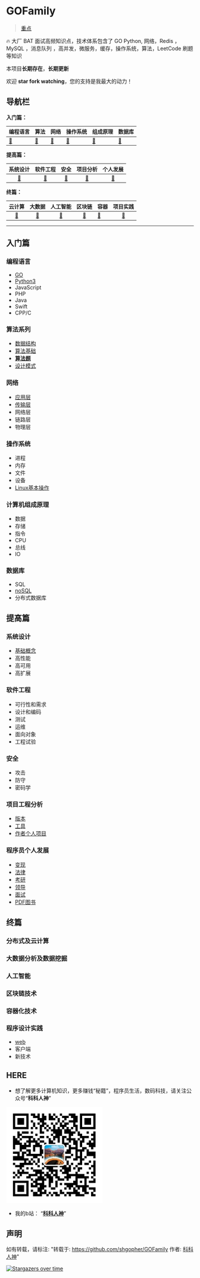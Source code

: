 # GOFamily
> [重点](#HERE)

🔥 大厂 BAT 面试高频知识点，技术体系包含了  GO Python, 网络，Redis ，MySQL ，消息队列 ，高并发，微服务，缓存，操作系统，算法，LeetCode 刷题等知识

本项目**长期存在**，**长期更新**

欢迎 **star fork watching**，您的支持是我最大的动力！

## 导航栏
**入门篇：**

|编程语言|算法|网络|操作系统|组成原理|数据库|
|:---|:---|:---|:---|:---|:---|
|[🍇](#编程语言)|[🥭](#算法系列)|[🍓](#网络)|[🥝](#操作系统)|[🍍](#计算机组成原理)|[🍌](#数据库)|

**提高篇：**

|系统设计|软件工程|安全|项目分析|个人发展|
|:---:|:---:|:---:|:---:|:---:|
|[🍉](#系统设计)|[🍒](#软件工程)|[🍅](#安全)|[🍎](#项目工程分析)|[🍈](#程序员个人发展)|

**终篇：**

|云计算|大数据|人工智能|区块链|容器|项目实践|
|:---:|:---:|:---:|:---:|:---|:---:|
|[🍑](#分布式及云计算)|[🍊](#大数据分析及数据挖掘)|[🍹](#人工智能)|[🍒](#区块链技术)|[🥑](#容器化技术)|[🍏](#程序设计实践)|
---
## 入门篇
### 编程语言

- [GO](https://github.com/GOFamily/hi-go)
- [Python3](https://github.com/GOFamily/hi-python)
- JavaScript
- PHP
- Java
- Swift
- CPP/C
### 算法系列

- [数据结构](https://github.com/GOFamily/hi-algorithm#数据结构)
- [算法基础](https://github.com/GOFamily/hi-algorithm#算法)
- [**算法题**](https://github.com/GOFamily/hi-algorithm#算法题)
- [设计模式](https://github.com/GOFamily/hi-algorithm#设计模式)
### 网络

- [应用层](https://github.com/GOFamily/hi-network#应用层)
- [传输层](https://github.com/GOFamily/hi-network#传输层)
- 网络层
- 链路层
- 物理层
### 操作系统

- 进程
- 内存
- 文件
- 设备
- [Linux基本操作](https://github.com/GOFamily/hi-Linux)
### 计算机组成原理

- 数据
- 存储
- 指令
- CPU
- 总线
- IO
### 数据库

- SQL
- [noSQL](./入门篇/数据库/nosql)
- 分布式数据库
## 提高篇
### 系统设计
- [基础概念](./提高篇/系统架构设计/README.md)
- 高性能
- 高可用
- 高扩展
### 软件工程

- 可行性和需求
- 设计和编码
- 测试
- 运维
- 面向对象
- 工程试验

### 安全

- 攻击
- 防守
- 密码学
### 项目工程分析

- [版本](./提高篇/项目工程分析/版本管理工具)
- [工具](./提高篇/项目工程分析/开发工具)
- [作者个人项目](./提高篇/项目工程分析/作者个人项目)

### 程序员个人发展

- [变现](https://github.com/GOFamily/hi-computeEngineer#变现)
- [法律](https://github.com/GOFamily/hi-computeEngineer#法律)
- [考研](https://github.com/GOFamily/hi-computeEngineer#考研)
- [领导](https://github.com/GOFamily/hi-computeEngineer#领导)
- [面试](https://github.com/GOFamily/hi-computeEngineer#面试)
- [PDF图书](https://github.com/basicExploration/books)
## 终篇
### 分布式及云计算
### 大数据分析及数据挖掘
### 人工智能
### 区块链技术
### 容器化技术
### 程序设计实践

- [web](./终篇/程序设计实践/web)
- 客户端
- 新技术


## HERE
- 想了解更多计算机知识，更多赚钱“秘籍”，程序员生活，数码科技，请关注公众号“**科科人神**” 

![p](./joinUsW.jpg)

- 我的b站： “**[科科人神](https://space.bilibili.com/478621088)**”

## 声明
如有转载，请标注: "转载于: https://github.com/shgopher/GOFamily  作者: [科科人神](https://shgopher.github.io)"

[![Stargazers over time](https://starchart.cc/googege/GOFamily.svg)](https://starchart.cc/googege/GOFamily)

